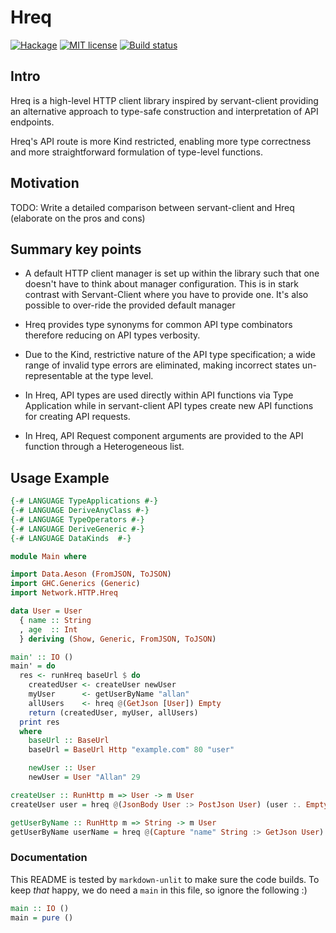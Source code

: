 # Hreq

[![Hackage](https://img.shields.io/hackage/v/hreq.svg?logo=haskell)](https://hackage.haskell.org/package/hreq)
[![MIT license](https://img.shields.io/badge/license-MIT-blue.svg)](LICENSE)
[![Build status](https://img.shields.io/travis/epicallan/hreq.svg?logo=travis)](https://travis-ci.org/epicallan/hreq)

## Intro

Hreq is a high-level HTTP client library inspired by servant-client providing an alternative approach to type-safe construction and interpretation of API endpoints.

Hreq's API route is more Kind restricted, enabling more type correctness and more straightforward formulation of type-level functions.

##  Motivation

TODO: Write a detailed comparison between servant-client and Hreq (elaborate on the pros and cons)

Summary key points
-----------------
 - A default HTTP client manager is set up within the library such that one doesn't have to think about manager configuration. This is in stark contrast with Servant-Client where you have to provide one. It's also possible to over-ride the provided default manager

 - Hreq provides type synonyms for common API type combinators therefore reducing on API types verbosity.

 - Due to the Kind, restrictive nature of the API type specification; a wide range of invalid type errors are eliminated, making incorrect states un-representable at the type level.

 - In Hreq, API types are used directly within API functions via Type Application while in servant-client API types create new API functions for creating API requests.

 - In Hreq, API Request component arguments are provided to the API function through a Heterogeneous list.

## Usage Example


```haskell
{-# LANGUAGE TypeApplications #-}
{-# LANGUAGE DeriveAnyClass #-}
{-# LANGUAGE TypeOperators #-}
{-# LANGUAGE DeriveGeneric #-}
{-# LANGUAGE DataKinds  #-}

module Main where

import Data.Aeson (FromJSON, ToJSON)
import GHC.Generics (Generic)
import Network.HTTP.Hreq

data User = User
  { name :: String
  , age  :: Int
  } deriving (Show, Generic, FromJSON, ToJSON)

main' :: IO ()
main' = do
  res <- runHreq baseUrl $ do
    createdUser <- createUser newUser
    myUser      <- getUserByName "allan"
    allUsers    <- hreq @(GetJson [User]) Empty
    return (createdUser, myUser, allUsers)
  print res
  where
    baseUrl :: BaseUrl
    baseUrl = BaseUrl Http "example.com" 80 "user"

    newUser :: User
    newUser = User "Allan" 29

createUser :: RunHttp m => User -> m User
createUser user = hreq @(JsonBody User :> PostJson User) (user :. Empty)

getUserByName :: RunHttp m => String -> m User
getUserByName userName = hreq @(Capture "name" String :> GetJson User) (userName  :. Empty)

```

### Documentation

This README is tested by `markdown-unlit` to make sure the code builds. To keep _that_ happy, we do need a `main` in this file, so ignore the following :)

```haskell
main :: IO ()
main = pure ()
```
